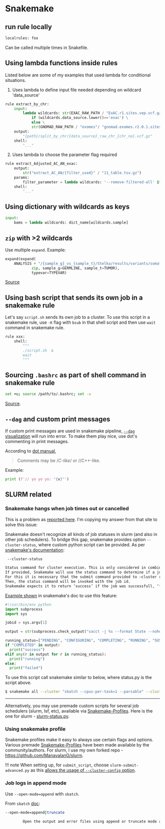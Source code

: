 # Snakemake

## run rule locally

```py
localrules: foo
```

Can be called multiple times in Snakefile.

## Using lambda functions inside rules

Listed below are some of my examples that used lambda for conditional situations.

1. Uses lambda to define input file needed depending on wildcard 'data_source'

```py
rule extract_by_chr:
    input:
        lambda wildcards: str(EXAC_RAW_PATH / "ExAC.r1.sites.vep.vcf.gz") \
            if (wildcards.data_source.lower()=='exac') \
            else \
            str(GNOMAD_RAW_PATH / "exomes"/ "gnomad.exomes.r2.0.1.sites.vcf.gz")
    output:
        "{path}/split_by_chr/{data_source}_raw_chr_{chr_no}.vcf.gz"
    shell:
        "..."
```

2. Uses lambda to choose the parameter flag required

```py
rule extract_Adjusted_AC_AN_exac:
    output:
        str("extract_AC_AN/{filter_used}" / "11_table.tsv.gz")
    params:
        filter_parameter = lambda wildcards: '--remove-filtered-all' if wildcards.filter_used=='pass'  else ''
    shell:
        "..."
```

## Using dictionary with wildcards as keys

```py
input:
    bams = lambda wildcards: dict_name[wildcards.sample]
```

## `zip` with >2 wildcards

Use multiple `expand`. Example:

```py
expand(expand(
    ANALYSIS + "/{sample_g}_vs_{sample_t}/Stelka/results/variants/somatic.{{typevar}}_Filtered",
            zip, sample_g=GERMLINE, sample_t=TUMOR),
            typevar=TYPEVAR)
```

[Source](https://stackoverflow.com/a/48864284/3998252)

## Using bash script that sends its own job in a snakemake rule

Let's say `script.sh` sends its own job to a cluster. To use this script in a snakemake rule, use `-K` flag with `bsub`
in that shell script and then use `wait` command in snakemake rule.

```py
rule xxx:
    shell:
        """
        ./script.sh  &
        wait
        """
```

## Sourcing `.bashrc` as part of shell command in snakemake rule

```sh
set +u; source /path/to/.bashrc; set -u
```

[Source](https://stackoverflow.com/a/49681210/3998252).

## `--dag` and custom print messages

If custom print messages are used in snakemake pipeline, [`--dag`
visualization](https://snakemake.readthedocs.io/en/stable/executing/cluster-cloud.html#visualization) will run into
error.  To make them play nice, use dot's commenting in print messages.

According to [dot manual](https://www.systutorials.com/docs/linux/man/1-dot/#lbAF),
>  Comments may be /*C-like*/ or //C++-like.

Example:

```py
print (f'// yo yo yo: "{x}"')
```

## SLURM related

### Snakemake hangs when job times out or cancelled

This is a problem as [reported here](https://stackoverflow.com/q/52500725/3998252). I'm copying my answer from that site
to solve this issue:

Snakemake doesn't recognize all kinds of job statuses in slurm (and also in other job schedulers). To bridge this gap,
snakemake provides option `--cluster-status`, where custom python script can be provided. As per [snakemake's
documentation](https://snakemake.readthedocs.io/en/stable/executing/cli.html#CLUSTER):

```sh
 --cluster-status

Status command for cluster execution. This is only considered in combination with the –cluster flag.
If provided, Snakemake will use the status command to determine if a job has finished successfully or failed.
For this it is necessary that the submit command provided to –cluster returns the cluster job id.
Then, the status command will be invoked with the job id.
Snakemake expects it to return ‘success’ if the job was successfull, ‘failed’ if the job failed and ‘running’ if the job still runs.

```

[Example shown](https://snakemake.readthedocs.io/en/stable/tutorial/additional_features.html#using-cluster-status) in
snakemake's doc to use this feature:

```py
#!/usr/bin/env python
import subprocess
import sys

jobid = sys.argv[1]

output = str(subprocess.check_output("sacct -j %s --format State --noheader | head -1 | awk '{print $1}'" % jobid, shell=True).strip())

running_status=["PENDING", "CONFIGURING", "COMPLETING", "RUNNING", "SUSPENDED"]
if "COMPLETED" in output:
  print("success")
elif any(r in output for r in running_status):
  print("running")
else:
  print("failed")
```

To use this script call snakemake similar to below, where status.py is the script above.

```sh
$ snakemake all --cluster "sbatch --cpus-per-task=1 --parsable" --cluster-status ./status.py
```

---
Alternatively, you may use premade custom scripts for several job schedulers (slurm, lsf, etc), available via
[Snakemake-Profiles](https://github.com/Snakemake-Profiles/doc). Here is the one for slurm -
[slurm-status.py](https://github.com/Snakemake-Profiles/slurm/blob/master/%7B%7Bcookiecutter.profile_name%7D%7D/slurm-status.py).

### Using snakemake profile

Snakemake profiles make it easy to always use certain flags and options. Various premade
[Snakemake-Profiles](https://github.com/Snakemake-Profiles/doc) have been made available by the community/authors. For
slurm, I use my own forked repo - https://github.com/ManavalanG/slurm.

!!! note When setting up, for `submit_script`, choose `slurm-submit-advanced.py` as this [allows the usage of
    `--cluster-config` option](https://github.com/Snakemake-Profiles/slurm/issues/23#issuecomment-527379117).

### Job logs in append mode

Use `--open-mode=append` with `sbatch`.

From `sbatch` [doc](https://slurm.schedmd.com/sbatch.html):

```sh
--open-mode=append|truncate

        Open the output and error files using append or truncate mode as specified. The default value is specified by the system configuration parameter JobFileAppend.
```
